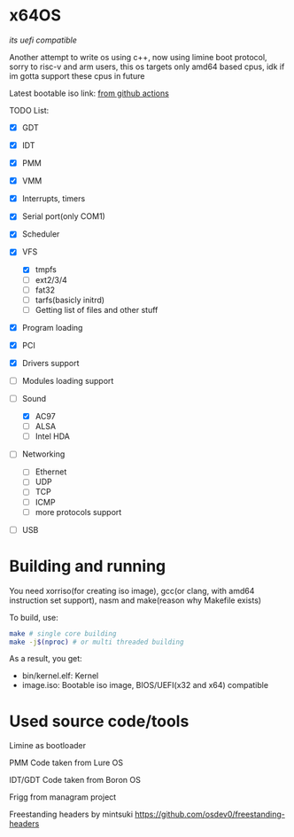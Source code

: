 # x64OS

*its uefi compatible*

Another attempt to write os using c++, now using limine boot protocol, sorry to risc-v and arm users, this os targets only amd64 based cpus, idk if im gotta support these cpus in future

Latest bootable iso link: [from github actions](https://nightly.link/SachaTending/x64OS/workflows/c-cpp/main/Bootable%20image.zip)

TODO List:
 - [x] GDT
 - [x] IDT
 - [x] PMM
 - [x] VMM
 - [x] Interrupts, timers
 - [x] Serial port(only COM1)
 - [x] Scheduler
 - [X] VFS
    - [X] tmpfs
    - [ ] ext2/3/4
    - [ ] fat32
    - [ ] tarfs(basicly initrd)
    - [ ] Getting list of files and other stuff
 - [x] Program loading
 - [x] PCI
 - [x] Drivers support
 - [ ] Modules loading support
 - [ ] Sound
    - [x] AC97
    - [ ] ALSA
    - [ ] Intel HDA
 - [ ] Networking
    - [ ] Ethernet
    - [ ] UDP
    - [ ] TCP
    - [ ] ICMP
    - [ ] more protocols support
 - [ ] USB


# Building and running
You need xorriso(for creating iso image), gcc(or clang, with amd64 instruction set support), nasm and make(reason why Makefile exists) 

To build, use:
```sh
make # single core building
make -j$(nproc) # or multi threaded building
```

As a result, you get:
   - bin/kernel.elf: Kernel
   - image.iso: Bootable iso image, BIOS/UEFI(x32 and x64) compatible

# Used source code/tools
Limine as bootloader

PMM Code taken from Lure OS

IDT/GDT Code taken from Boron OS

Frigg from managram project

Freestanding headers by mintsuki https://github.com/osdev0/freestanding-headers
